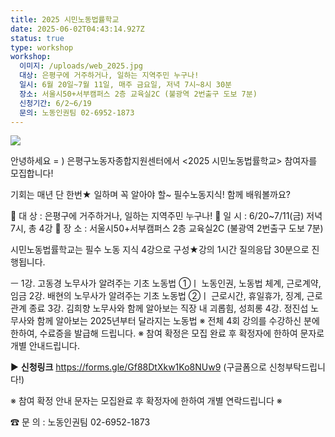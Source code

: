 ```yaml
---
title: 2025 시민노동법률학교
date: 2025-06-02T04:43:14.927Z
status: true
type: workshop
workshop:
  이미지: /uploads/web_2025.jpg
  대상: 은평구에 거주하거나, 일하는 지역주민 누구나!
  일시: 6월 20일~7월 11일, 매주 금요일, 저녁 7시~8시 30분
  장소: 서울시50+서부캠퍼스 2층 교육실2C (불광역 2번출구 도보 7분)
  신청기간: 6/2~6/19
  문의: 노동인권팀 02-6952-1873
---
```

![](/uploads/web_2025.jpg)

안녕하세요 = )
은평구노동자종합지원센터에서
<2025 시민노동법률학교> 참여자를 모집합니다!

기회는 매년 단 한번★
일하며 꼭 알아야 할~ 필수노동지식! 함께 배워볼까요?

📌 대 상 :  은평구에 거주하거나, 일하는 지역주민 누구나!
📌 일 시 :  6/20~7/11(금) 저녁 7시, 총 4강
📌 장 소 :  서울시50+서부캠퍼스 2층 교육실2C (불광역 2번출구 도보 7분)

시민노동법률학교는 필수 노동 지식 4강으로 구성★강의 1시간 질의응답 30분으로 진행됩니다.

ㅡ
1강.  고동경 노무사가 알려주는 기초 노동법 ①ㅣ 노동인권, 노동법 체계, 근로계약, 임금
2강.  배현의 노무사가 알려주는 기초 노동법 ②ㅣ 근로시간, 휴일휴가, 징계, 근로관계 종료
3강.  김희향 노무사와 함께 알아보는 직장 내 괴롭힘, 성희롱
4강.  정진섭 노무사와 함께 알아보는 2025년부터 달라지는 노동법
※ 전체 4회 강의를 수강하신 분에 한하여, 수료증을 발급해 드립니다.
※ 참여 확정은 모집 완료 후 확정자에 한하여 문자로 개별 안내드립니다.

▶ **신청링크** <https://forms.gle/Gf88DtXkw1Ko8NUw9> (구글폼으로 신청부탁드립니다!)

※ 참여 확정 안내 문자는 모집완료 후 확정자에 한하여 개별 연락드립니다 ※  

☎ 문 의 : 노동인권팀   02-6952-1873